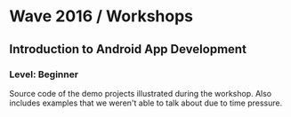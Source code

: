 <h1>Wave 2016 / Workshops </h1>
<h2>Introduction to Android App Development </h2>

<h3>Level: Beginner</h3>

Source code of the demo projects illustrated during the workshop. Also includes examples that we weren't able to talk about due to time pressure.
